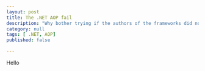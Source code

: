 ```yaml
---
layout: post
title: The .NET AOP fail
description: "Why bother trying if the authors of the frameworks did not either.."
category: null
tags: [ .NET, AOP]
published: false

---
```


Hello